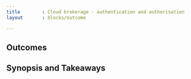 ```yaml
---
title        : Cloud brokerage - authentication and authorisation
layout       : blocks/outcome

---
```



## Outcomes



## Synopsis and Takeaways
